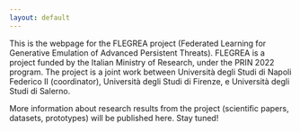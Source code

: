 ```yaml
---
layout: default
---
```


This is the webpage for the FLEGREA project (Federated Learning for Generative Emulation of Advanced Persistent Threats).
FLEGREA is a project funded by the Italian Ministry of Research, under the PRIN 2022 program.
The project is a joint work between Università degli Studi di Napoli Federico II (coordinator), Università degli Studi di Firenze, e Università degli Studi di Salerno.

More information about research results from the project (scientific papers, datasets, prototypes) will be published here. Stay tuned!

